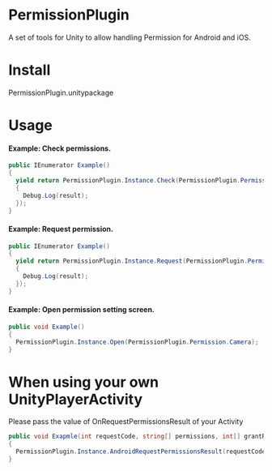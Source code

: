 # PermissionPlugin
A set of tools for Unity to allow handling Permission for Android and iOS.

# Install
PermissionPlugin.unitypackage

# Usage
#### Example: Check permissions.
```cs
public IEnumerator Example()
{
  yield return PermissionPlugin.Instance.Check(PermissionPlugin.Permission.Camera, result =
  {
    Debug.Log(result);
  });
}
```

#### Example: Request permission.
```cs
public IEnumerator Example()
{
  yield return PermissionPlugin.Instance.Request(PermissionPlugin.Permission.Camera, result =>
  {
    Debug.Log(result);
  });
}
```

#### Example: Open permission setting screen.
```cs
public void Example()
{
  PermissionPlugin.Instance.Open(PermissionPlugin.Permission.Camera);
}
```

# When using your own UnityPlayerActivity
Please pass the value of OnRequestPermissionsResult of your Activity
```cs
public void Exapmle(int requestCode, string[] permissions, int[] grantResults)
{
  PermissionPlugin.Instance.AndroidRequestPermissionsResult(requestCode, permissions, grantResults);
}
```
